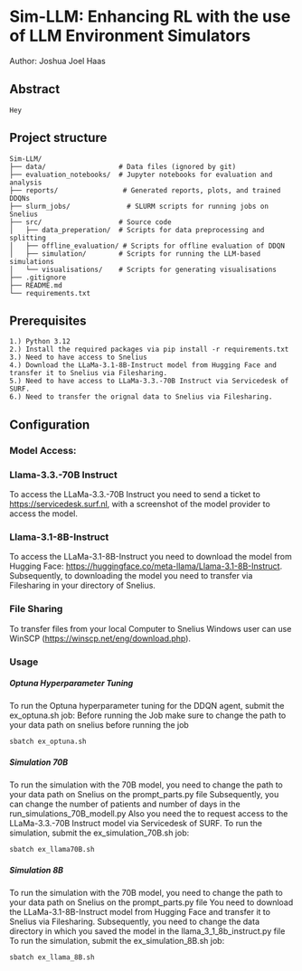 # Sim-LLM: Enhancing RL with the use of LLM Environment Simulators 
Author: Joshua Joel Haas


## Abstract 
```text
Hey 
```
## Project structure

```text
Sim-LLM/
├── data/                  # Data files (ignored by git)
├── evaluation_notebooks/  # Jupyter notebooks for evaluation and analysis
├── reports/                # Generated reports, plots, and trained DDQNs
├── slurm_jobs/              # SLURM scripts for running jobs on Snelius
├── src/                   # Source code
│   ├── data_preperation/  # Scripts for data preprocessing and splitting
│   ├── offline_evaluation/ # Scripts for offline evaluation of DDQN 
│   ├── simulation/        # Scripts for running the LLM-based simulations
│   └── visualisations/    # Scripts for generating visualisations
├── .gitignore
├── README.md
└── requirements.txt
```
## Prerequisites
```text
1.) Python 3.12 
2.) Install the required packages via pip install -r requirements.txt 
3.) Need to have access to Snelius 
4.) Download the LLaMa-3.1-8B-Instruct model from Hugging Face and transfer it to Snelius via Filesharing. 
5.) Need to have access to LLaMa-3.3.-70B Instruct via Servicedesk of SURF. 
6.) Need to transfer the orignal data to Snelius via Filesharing.
```


## Configuration

### Model Access:

### Llama-3.3.-70B Instruct
To access the LLaMa-3.3.-70B Instruct you need to send a ticket to  https://servicedesk.surf.nl, with a screenshot of the model provider to access the model. 

### Llama-3.1-8B-Instruct
To access the LLaMa-3.1-8B-Instruct you need to download the model from Hugging Face: https://huggingface.co/meta-llama/Llama-3.1-8B-Instruct. Subsequently, to downloading the model you need to transfer via Filesharing in your directory of Snelius. 

### File Sharing 
To transfer files from your local Computer to Snelius Windows user can use WinSCP (https://winscp.net/eng/download.php).

### Usage 

##### Optuna Hyperparameter Tuning
To run the Optuna hyperparameter tuning for the DDQN agent, submit the ex_optuna.sh job:
Before running the Job make sure to change the path to your data path on snelius before running the job

```bash
sbatch ex_optuna.sh
```

##### Simulation 70B
To run the simulation with the 70B model, you need to change the path to your data path on Snelius on the prompt_parts.py file
Subsequently, you can change the number of patients and number of days in the run_simulations_70B_modell.py
Also you need the to request access to the LLaMa-3.3.-70B Instruct model via Servicedesk of SURF.
To run the simulation, submit the ex_simulation_70B.sh job:

```bash
sbatch ex_llama70B.sh
```

##### Simulation 8B
To run the simulation with the 70B model, you need to change the path to your data path on Snelius on the prompt_parts.py file
You need to download the LLaMa-3.1-8B-Instruct model from Hugging Face and transfer it to Snelius via Filesharing.
Subsequently, you need to change the data directory in which you saved the model in the llama_3_1_8b_instruct.py file
To run the simulation, submit the ex_simulation_8B.sh job:

```bash
sbatch ex_llama_8B.sh
```